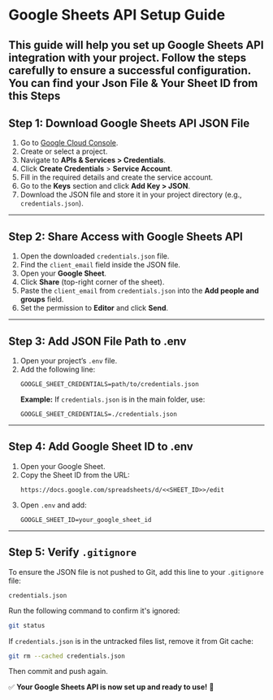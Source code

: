 # Google Sheets API Setup Guide

This guide will help you set up Google Sheets API integration with your project. Follow the steps carefully to ensure a successful configuration.
You can find your Json File & Your Sheet ID from this Steps
---

## **Step 1: Download Google Sheets API JSON File**
1. Go to [Google Cloud Console](https://console.cloud.google.com/).
2. Create or select a project.
3. Navigate to **APIs & Services > Credentials**.
4. Click **Create Credentials** > **Service Account**.
5. Fill in the required details and create the service account.
6. Go to the **Keys** section and click **Add Key > JSON**.
7. Download the JSON file and store it in your project directory (e.g., `credentials.json`).

---

## **Step 2: Share Access with Google Sheets API**
1. Open the downloaded `credentials.json` file.
2. Find the `client_email` field inside the JSON file.
3. Open your **Google Sheet**.
4. Click **Share** (top-right corner of the sheet).
5. Paste the `client_email` from `credentials.json` into the **Add people and groups** field.
6. Set the permission to **Editor** and click **Send**.

---

## **Step 3: Add JSON File Path to .env**
1. Open your project’s `.env` file.
2. Add the following line:
   ```env
   GOOGLE_SHEET_CREDENTIALS=path/to/credentials.json
   ```
   **Example:** If `credentials.json` is in the main folder, use:
   ```env
   GOOGLE_SHEET_CREDENTIALS=./credentials.json
   ```

---

## **Step 4: Add Google Sheet ID to .env**
1. Open your Google Sheet.
2. Copy the Sheet ID from the URL:
   ```
   https://docs.google.com/spreadsheets/d/<<SHEET_ID>>/edit
   ```
3. Open `.env` and add:
   ```env
   GOOGLE_SHEET_ID=your_google_sheet_id
   ```

---

## **Step 5: Verify `.gitignore`**
To ensure the JSON file is not pushed to Git, add this line to your `.gitignore` file:
```gitignore
credentials.json
```
Run the following command to confirm it's ignored:
```bash
git status
```
If `credentials.json` is in the untracked files list, remove it from Git cache:
```bash
git rm --cached credentials.json
```
Then commit and push again.

✅ **Your Google Sheets API is now set up and ready to use!** 🚀


